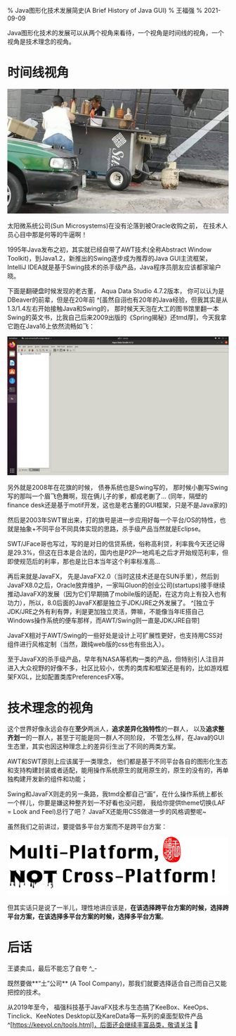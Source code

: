 % Java图形化技术发展简史(A Brief History of Java GUI)
% 王福强
% 2021-09-09

Java图形化技术的发展可以从两个视角来看待，一个视角是时间线的视角，一个视角是技术理念的视角。

# 时间线视角

![](images/SUN地摊车.jpg)

太阳微系统公司(Sun Microsystems)在没有沦落到被Oracle收购之前， 在技术人员心目中那是何等的牛逼啊！

1995年Java发布之初，其实就已经自带了AWT技术(全称Abstract Window Toolkit)，到Java1.2，新推出的Swing逐步成为推荐的Java GUI主流框架， IntelliJ IDEA就是基于Swing技术的杀手级产品，Java程序员朋友应该都家喻户晓。

下面是翻硬盘时候发现的老古董， Aqua Data Studio 4.7.2版本， 你可以认为是DBeaver的前辈，但是在20年前 ^[虽然自诩也有20年的Java经验，但我其实是从1.3/1.4左右开始接触Java和Swing的， 那时候天天泡在大工的图书馆里翻一本Swing的英文书，比我自己后来2009出版的《Spring揭秘》还tmd厚]，今天我拿它跑在Java16上依然流畅如飞：

![Aqua Data Studio 4.7.2](images/Aqua_Data_Studio_4.7.2.png)

另外就是2008年在花旗的时候， 债券系统也是Swing写的， 那时候小蒯写Swing写的那叫一个眉飞色舞啊，现在俩儿子的爹，都成老蒯了... (同年，隔壁的finance desk还是基于motif开发，这也是老古董的GUI框架，只是不是Java家的)

然后是2003年SWT冒出来，打的旗号是进一步应用好每一个平台/OS的特性，也就是抽象+不同平台不同具体实现的思路，杀手级产品当然就是Eclipse。 

SWT/JFace哥也写过，写的是对日的信贷系统，俗称高利贷，利率我今天还记得是29.3%，但这在日本是合法的，国内也是P2P一地鸡毛之后才开始规范利率，但即使规范后的利率，那也是比日本当年这个利率标准高...

再后来就是JavaFX， 先是JavaFX2.0（当时这技术还是在SUN手里），然后到JavaFX8.0之后，Oracle放弃维护，一家叫Gluon的创业公司(startups)接手继续推动JavaFX的发展（因为它们早期搞了mobile版的适配，在这方向上有投入也有功力），所以，8.0后面的JavaFX都是独立于JDK/JRE之外发展了。 ^[独立于JDK/JRE之外有利有弊，利是更加独立灵活，弊嘛，不能像当年IE搭自己Windows操作系统的便车那样，而AWT/Swing则一直是JDK/JRE自带]

JavaFX相对于AWT/Swing的一些好处是设计上可扩展性更好，也支持用CSS对组件进行风格定制（当然，跟纯web版的css也有些出入）。

至于JavaFX的杀手级产品，早年有NASA等机构一类的产品，但特别引人注目并进入大众视野的好像不多，社区比较小，优秀的类库和框架还是有的，比如游戏框架FXGL，比如配置类库PreferencesFX等。

# 技术理念的视角

这个世界好像永远会存在**至少**两派人，**追求差异化独特性**的一群人， 以及**追求整齐划一**的一群人，甚至于可能是同一群人不同阶段， 不管怎么样，在Java的GUI生态里，其实也因这种理念上的差异衍生出了不同的两类方案。

AWT和SWT原则上应该属于一类理念， 他们都是基于不同平台各自的图形化生态和支持构建封装或者适配，能用操作系统原生的就用原生的，原生的没有的，再单独构建开发新的组件和功能；

Swing和JavaFX则走的另一条路，我tmd全都自己“画”，在什么操作系统上都长一个样儿，你要是嫌这种整齐划一不好看也没问题， 我给你提供theme切换(LAF = Look and Feel)总行了吧？ JavaFX还能用CSS做进一步的风格调整呢~

虽然我们之前讲过，要提倡多平台方案而不是跨平台方案：

![](images/Multi-Platform-Not-Cross-Platform.png)

但其实话只是说了一半儿，理性地讲应该是，**在该选择跨平台方案的时候，选择跨平台方案，在该选择多平台方案的时候，选择多平台方案**。


# 后话

王婆卖瓜，最后不能忘了自夸 ^_-

既然要做**“土”公司** (A Tool Company)，那我们就要选择适合自己而自己又能把控的技术。

从2019年至今， 福强科技基于JavaFX技术与生态搞了KeeBox、KeeOps、Tinclick、KeeNotes Desktop以及KareData等一系列的桌面型软件产品 ^[https://keevol.cn/tools.html]，后面还会继续丰富品类，敬请关注 🤪 





